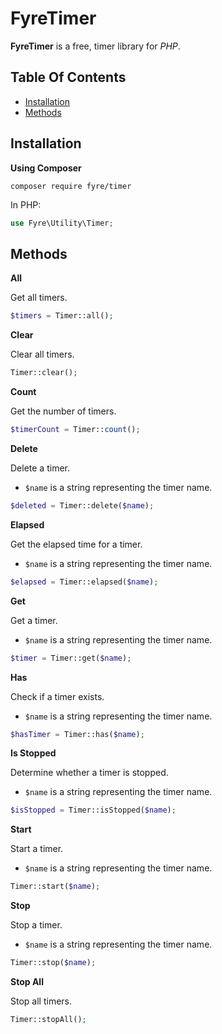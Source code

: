 # FyreTimer

**FyreTimer** is a free, timer library for *PHP*.


## Table Of Contents
- [Installation](#installation)
- [Methods](#methods)



## Installation

**Using Composer**

```
composer require fyre/timer
```

In PHP:

```php
use Fyre\Utility\Timer;
```


## Methods

**All**

Get all timers.

```php
$timers = Timer::all();
```

**Clear**

Clear all timers.

```php
Timer::clear();
```

**Count**

Get the number of timers.

```php
$timerCount = Timer::count();
```

**Delete**

Delete a timer.

- `$name` is a string representing the timer name.

```php
$deleted = Timer::delete($name);
```

**Elapsed**

Get the elapsed time for a timer.

- `$name` is a string representing the timer name.

```php
$elapsed = Timer::elapsed($name);
```

**Get**

Get a timer.

- `$name` is a string representing the timer name.

```php
$timer = Timer::get($name);
```

**Has**

Check if a timer exists.

- `$name` is a string representing the timer name.

```php
$hasTimer = Timer::has($name);
```

**Is Stopped**

Determine whether a timer is stopped.

- `$name` is a string representing the timer name.

```php
$isStopped = Timer::isStopped($name);
```

**Start**

Start a timer.

- `$name` is a string representing the timer name.

```php
Timer::start($name);
```

**Stop**

Stop a timer.

- `$name` is a string representing the timer name.

```php
Timer::stop($name);
```

**Stop All**

Stop all timers.

```php
Timer::stopAll();
```